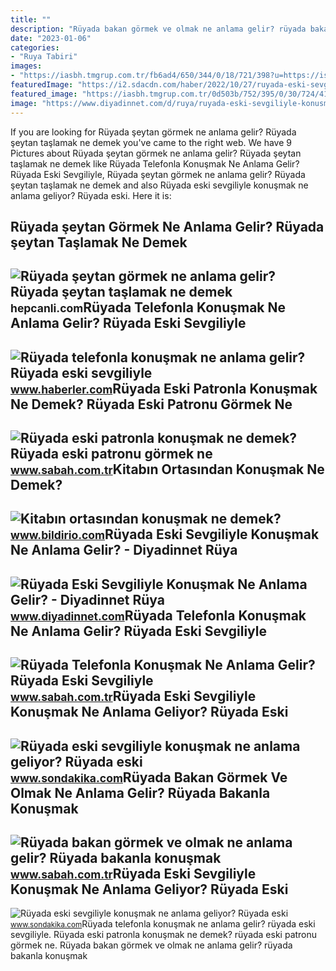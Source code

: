 ```yaml
---
title: ""
description: "Rüyada bakan görmek ve olmak ne anlama gelir? rüyada bakanla konuşmak"
date: "2023-01-06"
categories:
- "Ruya Tabiri"
images:
- "https://iasbh.tmgrup.com.tr/fb6ad4/650/344/0/18/721/398?u=https://isbh.tmgrup.com.tr/sbh/2021/09/23/ruyada-bakan-gormek-ne-anlama-gelir-ruyada-bakanla-konusmak-ne-demek-1632382328353.jpg"
featuredImage: "https://i2.sdacdn.com/haber/2022/10/27/ruyada-eski-sevgiliyle-konusmak-ne-anlama-geliyor-15388888_1675_amp.jpg"
featured_image: "https://iasbh.tmgrup.com.tr/0d503b/752/395/0/30/724/410?u=https://isbh.tmgrup.com.tr/sbh/2021/08/30/ruyada-telefonla-konusmak-ne-anlama-gelir-ruyada-eski-sevgiliyle-ve-tanidik-biriyle-telefonla-konusmak-anlami-nedir-1630318389081.jpg"
image: "https://www.diyadinnet.com/d/ruya/ruyada-eski-sevgiliyle-konusmak-ne-anlama-gelir-6070.jpg"
---
```


If you are looking for Rüyada şeytan görmek ne anlama gelir? Rüyada şeytan taşlamak ne demek you've came to the right web. We have 9 Pictures about Rüyada şeytan görmek ne anlama gelir? Rüyada şeytan taşlamak ne demek like Rüyada Telefonla Konuşmak Ne Anlama Gelir? Rüyada Eski Sevgiliyle, Rüyada şeytan görmek ne anlama gelir? Rüyada şeytan taşlamak ne demek and also Rüyada eski sevgiliyle konuşmak ne anlama geliyor? Rüyada eski. Here it is:

Rüyada şeytan Görmek Ne Anlama Gelir? Rüyada şeytan Taşlamak Ne Demek
---------------------------------------------------------------------

 ![Rüyada şeytan görmek ne anlama gelir? Rüyada şeytan taşlamak ne demek](https://hepcanli.com/wp-content/uploads/2022/01/ruyada-seytan-gormek-ne-anlama-gelir-ruyada-seytan-taslamak-ne-demek-ruyada-seytanla-konusmak-ne-demek-i3H1JmGR.jpg) <small>hepcanli.com</small>Rüyada Telefonla Konuşmak Ne Anlama Gelir? Rüyada Eski Sevgiliyle
-----------------------------------------------------------------

 ![Rüyada telefonla konuşmak ne anlama gelir? Rüyada eski sevgiliyle](https://i.hbrcdn.com/haber/2021/12/07/ruyada-telefonla-konusmak-ne-anlama-gelir-ruyada-14581049_4994_amp.jpg) <small>www.haberler.com</small>Rüyada Eski Patronla Konuşmak Ne Demek? Rüyada Eski Patronu Görmek Ne
---------------------------------------------------------------------

 ![Rüyada eski patronla konuşmak ne demek? Rüyada eski patronu görmek ne](https://iasbh.tmgrup.com.tr/d93a7c/752/395/0/101/724/481?u=https://isbh.tmgrup.com.tr/sbh/2021/09/27/ruyada-eski-patronu-gormek-ne-anlama-gelir-ruyada-eski-patronla-konusmak-ne-demek-1632733504676.jpg) <small>www.sabah.com.tr</small>Kitabın Ortasından Konuşmak Ne Demek?
-------------------------------------

 ![Kitabın ortasından konuşmak ne demek?](https://www.bildirio.com/media/public/members/5/2021/08/kitabin-ortasindan-konusmak-ne-demek.jpeg) <small>www.bildirio.com</small>Rüyada Eski Sevgiliyle Konuşmak Ne Anlama Gelir? - Diyadinnet Rüya
------------------------------------------------------------------

 ![Rüyada Eski Sevgiliyle Konuşmak Ne Anlama Gelir? - Diyadinnet Rüya](https://www.diyadinnet.com/d/ruya/ruyada-eski-sevgiliyle-konusmak-ne-anlama-gelir-6070.jpg) <small>www.diyadinnet.com</small>Rüyada Telefonla Konuşmak Ne Anlama Gelir? Rüyada Eski Sevgiliyle
-----------------------------------------------------------------

 ![Rüyada Telefonla Konuşmak Ne Anlama Gelir? Rüyada Eski Sevgiliyle](https://iasbh.tmgrup.com.tr/0d503b/752/395/0/30/724/410?u=https://isbh.tmgrup.com.tr/sbh/2021/08/30/ruyada-telefonla-konusmak-ne-anlama-gelir-ruyada-eski-sevgiliyle-ve-tanidik-biriyle-telefonla-konusmak-anlami-nedir-1630318389081.jpg) <small>www.sabah.com.tr</small>Rüyada Eski Sevgiliyle Konuşmak Ne Anlama Geliyor? Rüyada Eski
--------------------------------------------------------------

 ![Rüyada eski sevgiliyle konuşmak ne anlama geliyor? Rüyada eski](https://i2.sdacdn.com/haber/2022/10/27/ruyada-eski-sevgiliyle-konusmak-ne-anlama-geliyor-15388888_7978_m.jpg) <small>www.sondakika.com</small>Rüyada Bakan Görmek Ve Olmak Ne Anlama Gelir? Rüyada Bakanla Konuşmak
---------------------------------------------------------------------

 ![Rüyada bakan görmek ve olmak ne anlama gelir? Rüyada bakanla konuşmak](https://iasbh.tmgrup.com.tr/fb6ad4/650/344/0/18/721/398?u=https://isbh.tmgrup.com.tr/sbh/2021/09/23/ruyada-bakan-gormek-ne-anlama-gelir-ruyada-bakanla-konusmak-ne-demek-1632382328353.jpg) <small>www.sabah.com.tr</small>Rüyada Eski Sevgiliyle Konuşmak Ne Anlama Geliyor? Rüyada Eski
--------------------------------------------------------------

 ![Rüyada eski sevgiliyle konuşmak ne anlama geliyor? Rüyada eski](https://i2.sdacdn.com/haber/2022/10/27/ruyada-eski-sevgiliyle-konusmak-ne-anlama-geliyor-15388888_1675_amp.jpg) <small>www.sondakika.com</small>Rüyada telefonla konuşmak ne anlama gelir? rüyada eski sevgiliyle. Rüyada eski patronla konuşmak ne demek? rüyada eski patronu görmek ne. Rüyada bakan görmek ve olmak ne anlama gelir? rüyada bakanla konuşmak
